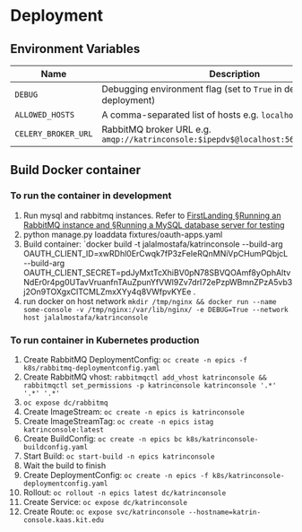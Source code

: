 # Deployment

## Environment Variables

| Name                | Description                                                                           |
| ------------------- | ------------------------------------------------------------------------------------- |
| `DEBUG`             | Debugging environment flag (set to `True` in development deployment)                  |
| `ALLOWED_HOSTS`     | A comma-separated list of hosts e.g. `localhost,0.0.0.0`                              |
| `CELERY_BROKER_URL` | RabbitMQ broker URL e.g. `amqp://katrinconsole:$ipepdv$@localhost:5672/katrinconsole` |


## Build Docker container

### To run the container in development

1. Run mysql and rabbitmq instances. Refer to [FirstLanding §Running an RabbitMQ instance and §Running a MySQL database server for testing](FirstLanding.md)
2. python manage.py loaddata fixtures/oauth-apps.yaml
3. Build container: `docker build -t jalalmostafa/katrinconsole --build-arg OAUTH_CLIENT_ID=xwRDhl0ErCwqk7fP3zFeIeRQnMNiVpCHumPQbjcL --build-arg OAUTH_CLIENT_SECRET=pdJyMxtTcXhiBV0pN78SBVQOAmf8yOphAltvNdEr0r4pg0UTavVruanfnTAuZpunYfVWl9Zv7drI72ePzpWBmnZPzA5vb3j2On9TOXgxClTCMLZmxXYy4q8VWfpvKYEe .
4. run docker on host network `mkdir /tmp/nginx && docker run --name some-console -v /tmp/nginx:/var/lib/nginx/ -e DEBUG=True --network host jalalmostafa/katrinconsole`

### To run container in Kubernetes production

1. Create RabbitMQ DeploymentConfig: `oc create -n epics -f k8s/rabbitmq-deploymentconfig.yaml`
2. Create RabbitMQ vhost: `rabbitmqctl add_vhost katrinconsole && rabbitmqctl set_permissions -p katrinconsole katrinconsole '.*' '.*' '.*'`
3. `oc expose dc/rabbitmq`
4. Create ImageStream: `oc create -n epics is katrinconsole`
5. Create ImageStreamTag: `oc create -n epics istag katrinconsole:latest`
6. Create BuildConfig: `oc create -n epics bc k8s/katrinconsole-buildconfig.yaml`
7. Start Build: `oc start-build -n epics katrinconsole`
8. Wait the build to finish
9. Create DeploymentConfig: `oc create -n epics -f k8s/katrinconsole-deploymentconfig.yaml`
10. Rollout: `oc rollout -n epics latest dc/katrinconsole`
11. Create Service: `oc expose dc/katrinconsole`
12. Create Route: `oc expose svc/katrinconsole --hostname=katrin-console.kaas.kit.edu`
